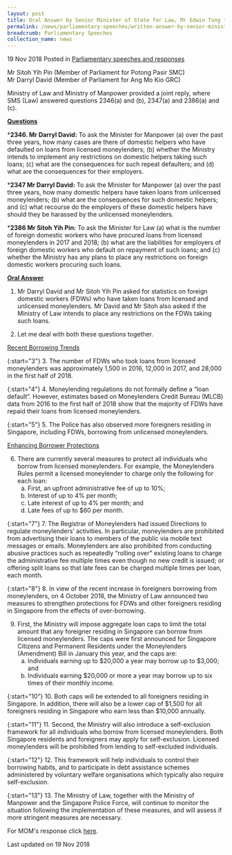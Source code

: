 ```yaml
---
layout: post
title: Oral Answer by Senior Minister of State for Law, Mr Edwin Tong to Parliamentary Questions on Moneylending
permalink: /news/parliamentary-speeches/written-answer-by-senior-minister-of-state-edwin-tong-to-parliamentary-questions-on-moneylending
breadcrumb: Parliamentary Speeches
collection_name: news
---
```



19 Nov 2018 Posted in [Parliamentary speeches and responses](/news/parliamentary/speeches)

Mr Sitoh Yih Pin (Member of Parliament for Potong Pasir SMC)  
Mr Darryl David (Member of Parliament for Ang Mo Kio GRC)  

Ministry of Law and Ministry of Manpower provided a joint reply, where SMS (Law) answered questions 2346(a) and (b), 2347(a) and 2386(a) and (c).

**<u>Questions</u>**

***2346. Mr Darryl David:** To ask the Minister for Manpower (a) over the past three years, how many cases are there of domestic helpers who have defaulted on loans from licensed moneylenders; (b) whether the Ministry intends to implement any restrictions on domestic helpers taking such loans; (c) what are the consequences for such repeat defaulters; and (d) what are the consequences for their employers.
 
***2347 Mr Darryl David:** To ask the Minister for Manpower (a) over the past three years, how many domestic helpers have taken loans from unlicensed moneylenders; (b) what are the consequences for such domestic helpers; and (c) what recourse do the employers of these domestic helpers have should they be harassed by the unlicensed moneylenders.
 
***2386 Mr Sitoh Yih Pin:** To ask the Minister for Law (a) what is the number of foreign domestic workers who have procured loans from licensed moneylenders in 2017 and 2018; (b) what are the liabilities for employers of foreign domestic workers who default on repayment of such loans; and (c) whether the Ministry has any plans to place any restrictions on foreign domestic workers procuring such loans.


**<u>Oral Answer</u>**


1. Mr Darryl David and Mr Sitoh Yih Pin asked for statistics on foreign domestic workers (FDWs) who have taken loans from licensed and unlicensed moneylenders. Mr David and Mr Sitoh also asked if the Ministry of Law intends to place any restrictions on the FDWs taking such loans.
 
2. Let me deal with both these questions together.

<u>Recent Borrowing Trends</u>

{:start="3"}
3. The number of FDWs who took loans from licensed moneylenders was approximately 1,500 in 2016, 12,000 in 2017, and 28,000 in the first half of 2018.

{:start="4"}
4. Moneylending regulations do not formally define a “loan default”. However, estimates based on Moneylenders Credit Bureau (MLCB) data from 2016 to the first half of 2018 show that the majority of FDWs have repaid their loans from licensed moneylenders.

{:start="5"}
5. The Police has also observed more foreigners residing in Singapore, including FDWs, borrowing from unlicensed moneylenders.

<u>Enhancing Borrower Protections</u>

<ol start="6">
<li>There are currently several measures to protect all individuals who borrow from licensed moneylenders. For example, the Moneylenders Rules permit a licensed moneylender to charge only the following for each loan:

<ol style="list-style-type: lower-alpha">
<li>First, an upfront administrative fee of up to 10%; </li>
<li>Interest of up to 4% per month; </li>
<li>Late interest of up to 4% per month; and </li>
<li>Late fees of up to $60 per month.</li>
</ol>

</li>
</ol>

{:start="7"}
7. The Registrar of Moneylenders had issued Directions to regulate moneylenders’ activities. In particular, moneylenders are prohibited from advertising their loans to members of the public via mobile text messages or emails. Moneylenders are also prohibited from conducting abusive practices such as repeatedly “rolling over” existing loans to charge the administrative fee multiple times even though no new credit is issued; or offering split loans so that late fees can be charged multiple times per loan, each month.

{:start="8"}
8. In view of the recent increase in foreigners borrowing from moneylenders, on 4 October 2018, the Ministry of Law announced two measures to strengthen protections for FDWs and other foreigners residing in Singapore from the effects of over-borrowing.

<ol start="9">
<li> First, the Ministry will impose aggregate loan caps to limit the total amount that any foreigner residing in Singapore can borrow from licensed moneylenders. The caps were first announced for Singapore Citizens and Permanent Residents under the Moneylenders (Amendment) Bill in January this year, and the caps are:

<ol style="list-style-type: lower-alpha">
<li>Individuals earning up to $20,000 a year may borrow up to $3,000; and </li>
 
<li>Individuals earning $20,000 or more a year may borrow up to six times of their monthly income. </li>
</ol>

</li>
</ol>

{:start="10"} 
10. Both caps will be extended to all foreigners residing in Singapore. In addition, there will also be a lower cap of $1,500 for all foreigners residing in Singapore who earn less than $10,000 annually.

{:start="11"}
11. Second, the Ministry will also introduce a self-exclusion framework for all individuals who borrow from licensed moneylenders. Both Singapore residents and foreigners may apply for self-exclusion. Licensed moneylenders will be prohibited from lending to self-excluded individuals.

{:start="12"}
12. This framework will help individuals to control their borrowing habits, and to participate in debt assistance schemes administered by voluntary welfare organisations which typically also require self-exclusion.
 
{:start="13"} 
13. The Ministry of Law, together with the Ministry of Manpower and the Singapore Police Force, will continue to monitor the situation following the implementation of these measures, and will assess if more stringent measures are necessary.


For MOM's response click [here](/news/parliamentary-speeches/written-answer-by-ministry-of-manpower-on-fdws-and-moneylending).

<p class="right-side-updated">Last updated on 19 Nov 2018</p> 
